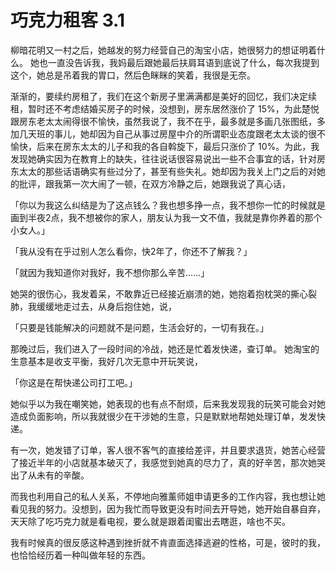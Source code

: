 
# 巧克力租客 3.1

柳暗花明又一村之后，她越发的努力经营自己的淘宝小店，她很努力的想证明着什么。
她也一直没告诉我，我妈最后跟她最后扶肩耳语到底说了什么，每次我提到这个，她总是吊着我的胃口，然后色眯眯的笑着，我很是无奈。

渐渐的，要续约房租了，我们在这个新房子里满满都是美好的回忆，我们决定续租，暂时还不考虑结婚买房子的时候，没想到，房东居然涨价了 15%，为此楚悦跟房东老太太闹得很不愉快，虽然我说了，我不在乎，最多就是多画几张图纸，多加几天班的事儿，她却因为自己从事过房屋中介的所谓职业态度跟老太太谈的很不愉快，后来在房东太太的儿子和我的各自斡旋下，最后只涨价了 10%。为此，我发现她确实因为在教育上的缺失，往往说话很容易说出一些不合事宜的话，针对房东太太的那些话语确实有些过分了，甚至有些失礼。她却因为我关上门之后的对她的批评，跟我第一次大闹了一顿，在双方冷静之后，她跟我说了真心话，

「你以为我这么纠结是为了这点钱么？我也想多挣一点，我不想你一忙的时候就是画到半夜2点，我不想被你的家人，朋友认为我一文不值，我就是靠你养着的那个小女人。」

「我从没有在乎过别人怎么看你，快2年了，你还不了解我？」

「就因为我知道你对我好，我不想你那么辛苦……」

她哭的很伤心，我发着呆，不敢靠近已经接近崩溃的她，她抱着抱枕哭的撕心裂肺，我缓缓地走过去，从身后抱住她，说，

「只要是钱能解决的问题就不是问题，生活会好的，一切有我在。」

那晚过后，我们进入了一段时间的冷战，她还是忙着发快递，查订单。
她淘宝的生意基本是收支平衡，我好几次无意中开玩笑说，

「你这是在帮快递公司打工吧。」

她似乎以为我在嘲笑她，她表现的也有点不耐烦，后来我发现我的玩笑可能会对她造成负面影响，所以我就很少在干涉她的生意，只是默默地帮她处理订单，发发快递。

有一次，她发错了订单，客人很不客气的直接给差评，并且要求退货，她苦心经营了接近半年的小店就基本破灭了，我感觉到她真的尽力了，真的好辛苦，那次她哭出了从未有的辛酸。

而我也利用自己的私人关系，不停地向雅薰师姐申请更多的工作内容，我也想让她看见我的努力。没想到，因为我忙而导致更没有时间去开导她，她开始自暴自弃，天天除了吃巧克力就是看电视，要么就是跟着闺蜜出去瞎逛，啥也不买。

我有时候真的很反感这种遇到挫折就不肯直面选择逃避的性格，可是，彼时的我，也恰恰经历着一种叫做年轻的东西。

